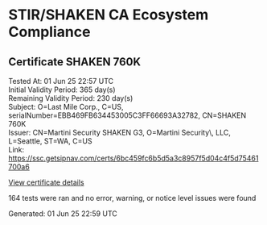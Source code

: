 # STIR/SHAKEN CA Ecosystem Compliance

## Certificate SHAKEN 760K

Tested At: 01 Jun 25 22:57 UTC\
Initial Validity Period: 365 day(s)\
Remaining Validity Period: 230 day(s)\
Subject: O=Last Mile Corp., C=US, serialNumber=EBB469FB634453005C3FF66693A32782, CN=SHAKEN 760K\
Issuer: CN=Martini Security SHAKEN G3, O=Martini Security\\, LLC, L=Seattle, ST=WA, C=US\
Link: https://ssc.getsipnav.com/certs/6bc459fc6b5d5a3c8957f5d04c4f5d75461700a6

[View certificate details](https://x509.io/?cert=MIIDGTCCAr%2BgAwIBAgIUPDAUVYYhAAmvxhpkL0jEROzCfTkwCgYIKoZIzj0EAwIwcTELMAkGA1UEBhMCVVMxCzAJBgNVBAgTAldBMRAwDgYDVQQHEwdTZWF0dGxlMR4wHAYDVQQKExVNYXJ0aW5pIFNlY3VyaXR5LCBMTEMxIzAhBgNVBAMTGk1hcnRpbmkgU2VjdXJpdHkgU0hBS0VOIEczMB4XDTI1MDExNzE1MDczM1oXDTI2MDExNzE1MDczMlowaDEUMBIGA1UEAxMLU0hBS0VOIDc2MEsxKTAnBgNVBAUTIEVCQjQ2OUZCNjM0NDUzMDA1QzNGRjY2NjkzQTMyNzgyMQswCQYDVQQGEwJVUzEYMBYGA1UEChMPTGFzdCBNaWxlIENvcnAuMFkwEwYHKoZIzj0CAQYIKoZIzj0DAQcDQgAE%2Bm%2B%2BuJh8qd%2BbadAC0JcgDvgfyHNF2nUKkVF5rFHT%2FB5usKuYscfFQ4UlaLhkjOcwY%2FV8FizY%2BdC3A39TQe9aoaOCATwwggE4MA4GA1UdDwEB%2FwQEAwIHgDAMBgNVHRMBAf8EAjAAMB0GA1UdDgQWBBQnrpZalm5eANzJDsqmaUY%2BJmuA3TAfBgNVHSMEGDAWgBQuWkFTJuJwqmwBwOZ28O4i9zMPHDCBpgYDVR0fBIGeMIGbMIGYoDqgOIY2aHR0cHM6Ly9hdXRoZW50aWNhdGUtYXBpLmljb25lY3Rpdi5jb20vZG93bmxvYWQvdjEvY3JsolqkWDBWMRQwEgYDVQQHDAtCcmlkZ2V3YXRlcjELMAkGA1UECAwCTkoxEzARBgNVBAMMClNUSS1QQSBDUkwxCzAJBgNVBAYTAlVTMQ8wDQYDVQQKDAZTVEktUEEwFgYIKwYBBQUHARoECjAIoAYWBDc2MEswFwYDVR0gBBAwDjAMBgpghkgBhv8JAQEEMAoGCCqGSM49BAMCA0gAMEUCIQD1UMKdNVbmu13drD3UTCADzahqRlicU0Ua6xm1grGdzAIgCDE9IdzWf81Zs9QqO6htb9qevMNUEv34D9SqSyt2CQI%3D)

164 tests were ran and no error, warning, or notice level issues were found


Generated: 01 Jun 25 22:59 UTC